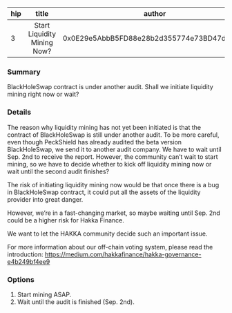 | hip | title | author | created | duration |
|----------|:----------:|:----------:|:----------:|:----------:|
| 3 | Start Liquidity Mining Now? | 0x0E29e5AbbB5FD88e28b2d355774e73BD47dE3bcd | 2020-08-25 | 1 |

### Summary
BlackHoleSwap contract is under another audit. Shall we initiate liquidity mining right now or wait?

### Details
The reason why liquidity mining has not yet been initiated is that the contract of BlackHoleSwap is still under another audit. To be more careful, even though PeckShield has already audited the beta version BlackHoleSwap, we send it to another audit company. We have to wait until Sep. 2nd to receive the report. However, the community can’t wait to start mining, so we have to decide whether to kick off liquidity mining now or wait until the second audit finishes?

The risk of initiating liquidity mining now would be that once there is a bug in BlackHoleSwap contract, it could put all the assets of the liquidity provider into great danger.

However, we’re in a fast-changing market, so maybe waiting until Sep. 2nd could be a higher risk for Hakka Finance.

We want to let the HAKKA community decide such an important issue.

For more information about our off-chain voting system, please read the introduction:
https://medium.com/hakkafinance/hakka-governance-e4b249bf4ee9

### Options
1. Start mining ASAP.
2. Wait until the audit is finished (Sep. 2nd).
